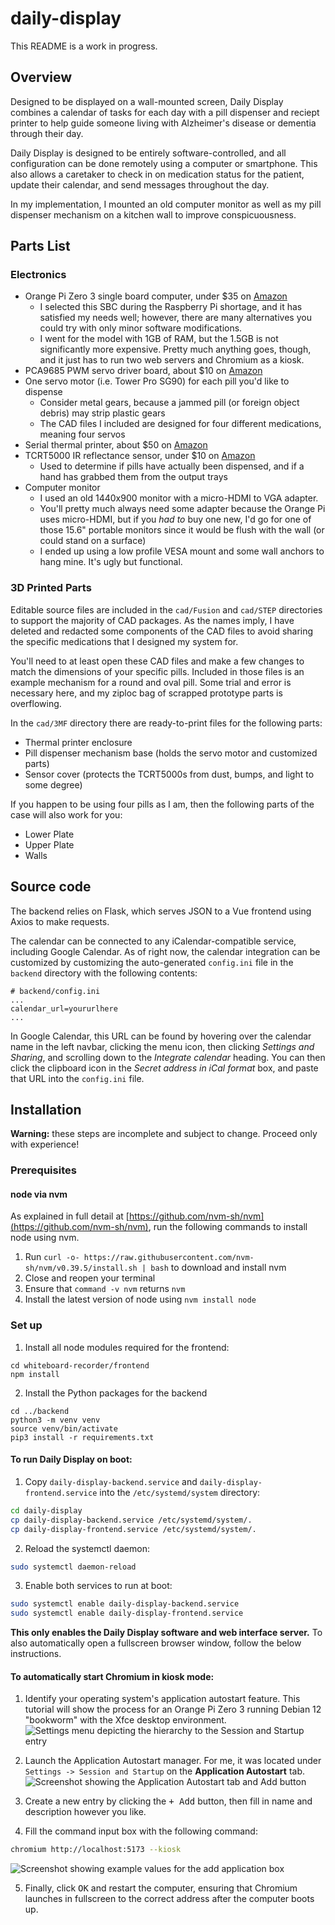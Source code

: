 # daily-display

This README is a work in progress.

## Overview

Designed to be displayed on a wall-mounted screen, Daily Display combines a calendar of tasks 
for each day with a pill dispenser and reciept printer to help guide someone living with
Alzheimer's disease or dementia through their day.

Daily Display is designed to be entirely software-controlled, and all configuration can be
done remotely using a computer or smartphone.
This also allows a caretaker to check in on medication status for the patient, update their
calendar, and send messages throughout the day.

In my implementation, I mounted an old computer monitor as well as my pill dispenser mechanism
on a kitchen wall to improve conspicuousness.

## Parts List

### Electronics

- Orange Pi Zero 3 single board computer, under $35 on [Amazon](https://www.amazon.com/dp/B0CB12XS91)
  - I selected this SBC during the Raspberry Pi shortage, and it has satisfied my needs well;
  however, there are many alternatives you could try with only minor software modifications.
  - I went for the model with 1GB of RAM, but the 1.5GB is not significantly more expensive.
  Pretty much anything goes, though, and it just has to run two web servers and Chromium as a kiosk.
- PCA9685 PWM servo driver board, about $10 on [Amazon](https://www.amazon.com/s?k=pca9685)
- One servo motor (i.e. Tower Pro SG90) for each pill you'd like to dispense
  - Consider metal gears, because a jammed pill (or foreign object debris) may strip plastic gears
  - The CAD files I included are designed for four different medications, meaning four servos
- Serial thermal printer, about $50 on [Amazon](https://www.amazon.com/s?k=ttl+thermal+printer)
- TCRT5000 IR reflectance sensor, under $10 on [Amazon](https://www.amazon.com/s?k=tcrt5000)
  - Used to determine if pills have actually been dispensed, and if a hand has grabbed them from the output trays
- Computer monitor
  - I used an old 1440x900 monitor with a micro-HDMI to VGA adapter.
  - You'll pretty much always need some adapter because the Orange Pi uses micro-HDMI, but if you *had to* buy one new, I'd go for one of those 15.6" portable monitors since it would be flush with the wall (or could stand on a surface)
  - I ended up using a low profile VESA mount and some wall anchors to hang mine. It's ugly but functional.

### 3D Printed Parts

Editable source files are included in the `cad/Fusion` and `cad/STEP` directories to support the majority of CAD packages.
As the names imply, I have deleted and redacted some components of the CAD files to avoid sharing
the specific medications that I designed my system for.

You'll need to at least open these CAD files and make a few changes to match the dimensions of your
specific pills.
Included in those files is an example mechanism for a round and oval pill.
Some trial and error is necessary here, and my ziploc bag of scrapped prototype parts is overflowing.

In the `cad/3MF` directory there are ready-to-print files for the following parts:
- Thermal printer enclosure
- Pill dispenser mechanism base (holds the servo motor and customized parts)
- Sensor cover (protects the TCRT5000s from dust, bumps, and light to some degree)

If you happen to be using four pills as I am, then the following parts of the case will also work for you:
- Lower Plate
- Upper Plate
- Walls

## Source code

The backend relies on Flask, which serves JSON to a Vue frontend using Axios to make requests.

The calendar can be connected to any iCalendar-compatible service, including Google Calendar.
As of right now, the calendar integration can be customized by customizing the auto-generated
`config.ini` file in the `backend` directory with the following contents:

```
# backend/config.ini
...
calendar_url=yoururlhere
...
```

In Google Calendar, this URL can be found by hovering over the calendar name in the left navbar,
clicking the menu icon, then clicking *Settings and Sharing*, and scrolling down to the *Integrate calendar*
heading. You can then click the clipboard icon in the *Secret address in iCal format* box, and paste that URL
into the `config.ini` file.

## Installation

**Warning:** these steps are incomplete and subject to change. Proceed only with experience!

### Prerequisites

#### node via nvm

As explained in full detail at [https://github.com/nvm-sh/nvm](https://github.com/nvm-sh/nvm), run the following commands to install node using nvm.
1. Run `curl -o- https://raw.githubusercontent.com/nvm-sh/nvm/v0.39.5/install.sh | bash` to download and install nvm
2. Close and reopen your terminal
3. Ensure that `command -v nvm` returns `nvm`
4. Install the latest version of node using `nvm install node`

### Set up
1. Install all node modules required for the frontend:
```
cd whiteboard-recorder/frontend
npm install
```
2. Install the Python packages for the backend
```
cd ../backend
python3 -m venv venv
source venv/bin/activate
pip3 install -r requirements.txt
```

#### To run Daily Display on boot:
1. Copy `daily-display-backend.service` and `daily-display-frontend.service` into the `/etc/systemd/system` directory:
```bash
cd daily-display
cp daily-display-backend.service /etc/systemd/system/.
cp daily-display-frontend.service /etc/systemd/system/.
```
2. Reload the systemctl daemon:
```bash
sudo systemctl daemon-reload
```
3. Enable both services to run at boot:
```bash
sudo systemctl enable daily-display-backend.service
sudo systemctl enable daily-display-frontend.service
```
**This only enables the Daily Display software and web interface server.** To also automatically open
a fullscreen browser window, follow the below instructions.

#### To automatically start Chromium in kiosk mode:
1. Identify your operating system's application autostart feature. This tutorial will show the process for an Orange Pi Zero 3 running Debian 12 "bookworm" with the Xfce desktop environment.
![Settings menu depicting the hierarchy to the Session and Startup entry](screenshots/session-startup-annotated.png)

2. Launch the Application Autostart manager. For me, it was located under `Settings -> Session and Startup` on the **Application Autostart** tab.
![Screenshot showing the Application Autostart tab and Add button](screenshots/application-autostart-annotated.png)

3. Create a new entry by clicking the <kbd>+ Add</kbd> button, then fill in name and description however you like.
4. Fill the command input box with the following command:
```bash
chromium http://localhost:5173 --kiosk
```
![Screenshot showing example values for the add application box](screenshots/add-application-annotated.png)

5. Finally, click <kbd>OK</kbd> and restart the computer, ensuring that Chromium launches in fullscreen to the correct address after the computer boots up.
